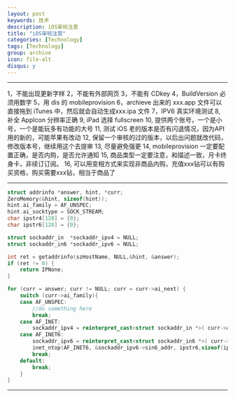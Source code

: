 ```yaml
---
layout: post
keywords: 技术
description: iOS审核注意
title: "iOS审核注意"
categories: [Technology]
tags: [Technology]
group: archive
icon: file-alt
disqus: y
---
```


---
1，不能出现更新字样
2，不能有外部网页
3，不能有 CDkey
4，BuildVersion 必须用数字
5，用 dis 的 mobileprovision
6，archieve 出来的 xxx.app 文件可以直接拖到 iTunes 中，然后就会自动生成xxx.ipa 文件
7，IPV6 真实环境测试
8, 补全 AppIcon 分辨率正确
9, iPad 选择 fullscreen
10, 提供两个账号，一个是小号，一个是能玩多有功能的大号
11, 测试 iOS 老的版本是否有闪退情况，因为API用的新的，可能苹果有改动
12, 保留一个审核的过的版本，以后出问题就改代码，修改版本号，继续用这个去提审
13, 尽量避免强更
14, mobileprovision 一定要配置正确，是否内购，是否允许通知
15, 商品类型一定要注意，和描述一致，月卡终身卡，非续订订阅。
16, 可以用变相方式来实现非商品内购，充值xxx钻可以有购买资格，购买需要xxx钻，相当于商品了

---
```cpp
struct addrinfo *answer, hint, *curr;
ZeroMemory(&hint, sizeof(hint));
hint.ai_family = AF_UNSPEC;
hint.ai_socktype = SOCK_STREAM;
char ipstr4[128] = {0};
char ipstr6[128] = {0};

struct sockaddr_in  *sockaddr_ipv4 = NULL;
struct sockaddr_in6 *sockaddr_ipv6 = NULL;

int ret = getaddrinfo(szHostName, NULL,&hint, &answer);
if (ret != 0) {
	return IPNone;
}

for (curr = answer; curr != NULL; curr = curr->ai_next) {
	switch (curr->ai_family){
	case AF_UNSPEC:
		//do something here
		break;
	case AF_INET:
		sockaddr_ipv4 = reinterpret_cast<struct sockaddr_in *>( curr->ai_addr);
	case AF_INET6:
		sockaddr_ipv6 = reinterpret_cast<struct sockaddr_in6 *>( curr->ai_addr);
		inet_ntop(AF_INET6, &sockaddr_ipv6->sin6_addr, ipstr6,sizeof(ipstr6));
		break;
	default:
		break;
	}
}
```


---